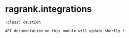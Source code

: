 # ragrank.integrations

```{admonition} Note
:class: caustion

API documentation on this module will update shortly !
```